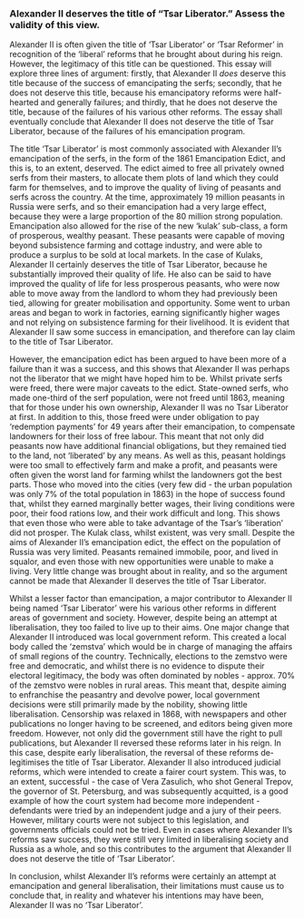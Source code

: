 ### Alexander II deserves the title of “Tsar Liberator.” Assess the validity of this view.

Alexander II is often given the title of ‘Tsar Liberator’ or ‘Tsar Reformer’ in recognition of the ‘liberal’ reforms that he brought about during his reign. However, the legitimacy of this title can be questioned. This essay will explore three lines of argument: firstly, that Alexander II *does* deserve this title because of the success of emancipating the serfs; secondly, that he does not deserve this title, because his emancipatory reforms were half-hearted and generally failures; and thirdly, that he does not deserve the title, because of the failures of his various other reforms. The essay shall eventually conclude that Alexander II does not deserve the title of Tsar Liberator, because of the failures of his emancipation program.

The title ‘Tsar Liberator’ is most commonly associated with Alexander II’s emancipation of the serfs, in the form of the 1861 Emancipation Edict, and this is, to an extent, deserved. The edict aimed to free all privately owned serfs from their masters, to allocate them plots of land which they could farm for themselves, and to improve the quality of living of peasants and serfs across the country. At the time, approximately 19 million peasants in Russia were serfs, and so their emancipation had a very large effect, because they were a large proportion of the 80 million strong population. Emancipation also allowed for the rise of the new ‘kulak’ sub-class, a form of prosperous, wealthy peasant. These peasants were capable of moving beyond subsistence farming and cottage industry, and were able to produce a surplus to be sold at local markets. In the case of Kulaks, Alexander II certainly deserves the title of Tsar Liberator, because he substantially improved their quality of life. He also can be said to have improved the quality of life for less prosperous peasants, who were now able to move away from the landlord to whom they had previously been tied, allowing for greater mobilisation and opportunity. Some went to urban areas and began to work in factories, earning significantly higher wages and not relying on subsistence farming for their livelihood. It is evident that Alexander II saw some success in emancipation, and therefore can lay claim to the title of Tsar Liberator.

However, the emancipation edict has been argued to have been more of a failure than it was a success, and this shows that Alexander II was perhaps not the liberator that we might have hoped him to be. Whilst private serfs were freed, there were major caveats to the edict. State-owned serfs, who made one-third of the serf population, were not freed until 1863, meaning that for those under his own ownership, Alexander II was no Tsar Liberator at first. In addition to this, those freed were under obligation to pay ‘redemption payments’ for 49 years after their emancipation, to compensate landowners for their loss of free labour. This meant that not only did peasants now have additional financial obligations, but they remained tied to the land, not ‘liberated’ by any means. As well as this, peasant holdings were too small to effectively farm and make a profit, and peasants were often given the worst land for farming whilst the landowners got the best parts. Those who moved into the cities (very few did - the urban population was only 7% of the total population in 1863) in the hope of success found that, whilst they earned marginally better wages, their living conditions were poor, their food rations low, and their work difficult and long. This shows that even those who were able to take advantage of the Tsar’s ‘liberation’ did not prosper. The Kulak class, whilst existent, was very small. Despite the aims of Alexander II’s emancipation edict, the effect on the population of Russia was very limited. Peasants remained immobile, poor, and lived in squalor, and even those with new opportunities were unable to make a living. Very little change was brought about in reality, and so the argument cannot be made that Alexander II deserves the title of Tsar Liberator.

Whilst a lesser factor than emancipation, a major contributor to Alexander II being named ‘Tsar Liberator’ were his various other reforms in different areas of government and society. However, despite being an attempt at liberalisation, they too failed to live up to their aims. One major change that Alexander II introduced was local government reform. This created a local body called the ‘zemstva’ which would be in charge of managing the affairs of small regions of the country. Technically, elections to the zemstvo were free and democratic, and whilst there is no evidence to dispute their electoral legitimacy, the body was often dominated by nobles - approx. 70% of the zemstvo were nobles in rural areas. This meant that, despite aiming to enfranchise the peasantry and devolve power, local government decisions were still primarily made by the nobility, showing little liberalisation. Censorship was relaxed in 1868, with newspapers and other publications no longer having to be screened, and editors being given more freedom. However, not only did the government still have the right to pull publications, but Alexander II reversed these reforms later in his reign. In this case, despite early liberalisation, the reversal of these reforms de-legitimises the title of Tsar Liberator. Alexander II also introduced judicial reforms, which were intended to create a fairer court system. This was, to an extent, successful - the case of Vera Zasulich, who shot General Trepov, the governor of St. Petersburg, and was subsequently acquitted, is a good example of how the court system had become more independent - defendants were tried by an independent judge and a jury of their peers. However, military courts were not subject to this legislation, and governments officials could not be tried. Even in cases where Alexander II’s reforms saw success, they were still very limited in liberalising society and Russia as a whole, and so this contributes to the argument that Alexander II does not deserve the title of ‘Tsar Liberator’.

In conclusion, whilst Alexander II’s reforms were certainly an attempt at emancipation and general liberalisation, their limitations must cause us to conclude that, in reality and whatever his intentions may have been, Alexander II was no ‘Tsar Liberator’. 